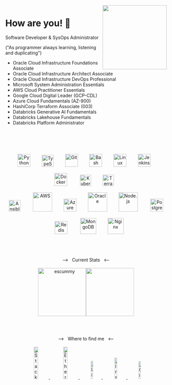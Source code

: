 <!-- ## Autodidact Developer -->

<img align='right' src='https://user-images.githubusercontent.com/5713670/87202985-820dcb80-c2b6-11ea-9f56-7ec461c497c3.gif' width='200'>

# How are you! 👋

  Software Developer & SysOps Administrator

  ("As programmer always learning, listening and duplicating")

  - Oracle Cloud Infrastructure Foundations Associate
  - Oracle Cloud Infrastructure Architect Associate
  - Oracle Cloud Infrastructure DevOps Professional
  - Microsoft System Administration Essentials
  - AWS Cloud Practitioner Essentials
  - Google Cloud Digital Leader (GCP-CDL)
  - Azure Cloud Fundamentals (AZ-900)
  - HashiCorp Terraform Associate (003)
  - Databricks Generative AI Fundamentals
  - Databricks Lakehouse Fundamentals
  - Databricks Platform Administrator

<br><br><br>

<div align="center"> 
<a href="https://www.python.org/" target="_blank"><img style="margin: 10px" src="https://profilinator.rishav.dev/skills-assets/python-original.svg" alt="Python" height="40px" /></a>&nbsp;&nbsp;&nbsp;
<a href="https://www.typescriptlang.org/" target="_blank"><img style="margin: 10px" src="https://profilinator.rishav.dev/skills-assets/typescript-original.svg" alt="TypeScript" height=37px" /></a>&nbsp;&nbsp;&nbsp;
<a href="https://github.com/" target="_blank"><img style="margin: 10px" src="https://profilinator.rishav.dev/skills-assets/git-scm-icon.svg" alt="Git" height="40px" /></a>&nbsp;&nbsp;&nbsp;
<a href="https://www.gnu.org/software/bash/" target="_blank"><img style="margin: 10px" src="https://profilinator.rishav.dev/skills-assets/gnu_bash-icon.svg" alt="Bash" height="40px" /></a>&nbsp;&nbsp;&nbsp;
<a href="https://www.linux.org/" target="_blank"><img style="margin: 10px" src="https://profilinator.rishav.dev/skills-assets/linux-original.svg" alt="Linux" height="40px" /></a>&nbsp;&nbsp;&nbsp;
<a href="https://www.jenkins.io/" target="_blank"><img style="margin: 10px" src="https://profilinator.rishav.dev/skills-assets/jenkins-icon.svg" alt="Jenkins" height="40px" /></a>&nbsp;&nbsp;&nbsp;
<a href="https://www.docker.com/" target="_blank"><img style="margin: 10px" src="https://profilinator.rishav.dev/skills-assets/docker-original-wordmark.svg" alt="Docker" height="40px" /></a>&nbsp;&nbsp;&nbsp;&nbsp;
<a href="https://kubernetes.io/" target="_blank"><img style="margin: 10px" src="https://profilinator.rishav.dev/skills-assets/kubernetes-icon.svg" alt="Kubernetes" height="35px" /></a>&nbsp;&nbsp;&nbsp;
<a href="https://www.terraform.io/" target="_blank"><img style="margin: 10px" src="https://profilinator.rishav.dev/skills-assets/terraformio-icon.svg" alt="Terraform" height="35px" /></a>&nbsp;&nbsp;&nbsp;<br>
<a href="https://www.ansible.com/" target="_blank"><img style="margin: 10px" src="https://profilinator.rishav.dev/skills-assets/ansible.png" alt="Ansible" height="36px" /></a>&nbsp;&nbsp;&nbsp;&nbsp;
<a href="https://aws.amazon.com/" target="_blank"><img style="margin: 10px" src="https://profilinator.rishav.dev/skills-assets/amazonwebservices-original-wordmark.svg" alt="AWS" height="60px" /></a>&nbsp;&nbsp;&nbsp;
<a href="https://azure.microsoft.com/en-in/" target="_blank"><img style="margin: 10px" src="https://profilinator.rishav.dev/skills-assets/microsoft_azure-icon.svg" alt="Azure" height="40px" /></a>&nbsp;&nbsp;&nbsp;
<a href="https://www.oracle.com/in/index.html" target="_blank"><img style="margin: 10px" src="https://profilinator.rishav.dev/skills-assets/oracle-original.svg" alt="Oracle" height="60px" /></a>&nbsp;&nbsp;&nbsp;
<a href="https://nodejs.org/" target="_blank"><img style="margin: 10px" src="https://profilinator.rishav.dev/skills-assets/nodejs-original-wordmark.svg" alt="Node.js" height="60px" /></a>&nbsp;&nbsp;&nbsp;&nbsp;
<a href="https://www.postgresql.org/" target="_blank"><img style="margin: 10px" src="https://profilinator.rishav.dev/skills-assets/postgresql-original-wordmark.svg" alt="PostgreSQL" height="40px" /></a>&nbsp;&nbsp;&nbsp;&nbsp;
<a href="https://redis.io/" target="_blank"><img style="margin: 10px" src="https://profilinator.rishav.dev/skills-assets/redis-original-wordmark.svg" alt="Redis" height="40px" /></a>&nbsp;&nbsp;&nbsp;&nbsp;
<a href="https://www.mongodb.com/" target="_blank"><img style="margin: 10px;" src="https://profilinator.rishav.dev/skills-assets/mongodb-original-wordmark.svg" alt="MongoDB" height="50px" /></a>&nbsp;&nbsp;&nbsp;
<a href="https://www.nginx.com/" target="_blank"><img style="margin: 10px" src="https://profilinator.rishav.dev/skills-assets/nginx-original.svg" alt="Nginx" height="50px" /></a>
</div>

<br><br>

<div align="center">
--> &nbsp;&nbsp;Current Stats&nbsp;&nbsp; <--
</div>

<br>

<div align="center">
<img height="150" src="https://github-readme-stats.vercel.app/api?username=escummy&show_icons=true&theme=dracula" alt="escummy"/><img height="150" src="https://github-readme-stats.vercel.app/api/top-langs/?username=escummy&theme=dracula&count_private=true&langs_count=10&layout=compact"/></a>
</div>

<br><br>

<div align="center">
--> &nbsp;&nbsp;Where to find me&nbsp;&nbsp; <--
</div>

<br>

<div align="center">
<a href="https://stackoverflow.com/users/20149906/gonzalo-cugiani" target="_blank"><img alt="StackOverflow" src="https://img.shields.io/badge/stackoverflow-FFF.svg?&style=for-the-badge&logo=stackoverflow&logoColor=" width="16%" />
</a>&nbsp;
<a href="https://ethereum.stackexchange.com/users/111291/gonzalo-cugiani" target="_blank"><img alt="Ethereum StackExchange" src="https://img.shields.io/badge/stackexchange-D3D3D3.svg?&style=for-the-badge&logo=stackexchange&logoColor=" width="16%" />
</a>&nbsp;
<a href="https://www.linkedin.com/in/gonzalocugiani/" target="_blank"><img alt="LinkedIn" src="https://img.shields.io/badge/linkedin-%230077B5.svg?&style=for-the-badge&logo=linkedin&logoColor=white" width="12%" />
</a>&nbsp;
<a href="https://www.instagram.com/escummy" target="_blank"><img alt="Instagram" src="https://img.shields.io/badge/instagram-E6526F.svg?&style=for-the-badge&logo=instagram&logoColor=white" width="13%" />
</a>&nbsp;
<a href="https://github.com/escummy" target="_blank"><img alt="Github" src="https://img.shields.io/badge/GitHub-%2312100E.svg?&style=for-the-badge&logo=Github&logoColor=white" width="11.8%" />
</a>
</div>

<br>
